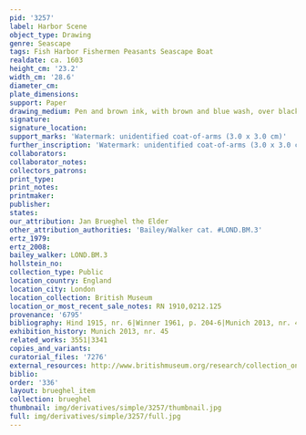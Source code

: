 ```yaml
---
pid: '3257'
label: Harbor Scene
object_type: Drawing
genre: Seascape
tags: Fish Harbor Fishermen Peasants Seascape Boat
realdate: ca. 1603
height_cm: '23.2'
width_cm: '28.6'
diameter_cm: 
plate_dimensions: 
support: Paper
drawing_medium: Pen and brown ink, with brown and blue wash, over black chalk
signature: 
signature_location: 
support_marks: 'Watermark: unidentified coat-of-arms (3.0 x 3.0 cm)'
further_inscription: 'Watermark: unidentified coat-of-arms (3.0 x 3.0 cm)'
collaborators: 
collaborator_notes: 
collectors_patrons: 
print_type: 
print_notes: 
printmaker: 
publisher: 
states: 
our_attribution: Jan Brueghel the Elder
other_attribution_authorities: 'Bailey/Walker cat. #LOND.BM.3'
ertz_1979: 
ertz_2008: 
bailey_walker: LOND.BM.3
hollstein_no: 
collection_type: Public
location_country: England
location_city: London
location_collection: British Museum
location_or_most_recent_sale_notes: RN 1910,0212.125
provenance: '6795'
bibliography: Hind 1915, nr. 6|Winner 1961, p. 204-6|Munich 2013, nr. 45
exhibition_history: Munich 2013, nr. 45
related_works: 3551|3341
copies_and_variants: 
curatorial_files: '7276'
external_resources: http://www.britishmuseum.org/research/collection_online/collection_object_details.aspx?objectId=712254&partId=1&searchText=1910%2C0212.125&page=1
biblio: 
order: '336'
layout: brueghel_item
collection: brueghel
thumbnail: img/derivatives/simple/3257/thumbnail.jpg
full: img/derivatives/simple/3257/full.jpg
---
```

